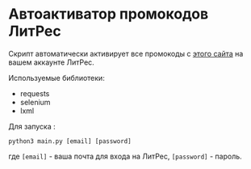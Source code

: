 # Автоактиватор промокодов ЛитРес
Скрипт автоматически активирует все промокоды с [этого сайта](https://lovikod.ru/knigi/promokody-litres) на вашем аккаунте ЛитРес.

Используемые библиотеки:
* requests
* selenium
* lxml

Для запуска :
```
python3 main.py [email] [password]
```
где `[email]` - ваша почта для входа на ЛитРес, `[password]` - пароль.
